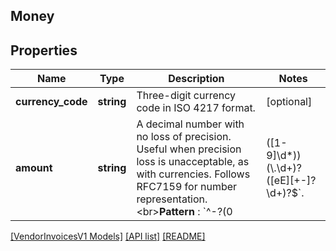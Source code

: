 ## Money

## Properties

Name | Type | Description | Notes
------------ | ------------- | ------------- | -------------
**currency_code** | **string** | Three-digit currency code in ISO 4217 format. | [optional]
**amount** | **string** | A decimal number with no loss of precision. Useful when precision loss is unacceptable, as with currencies. Follows RFC7159 for number representation. &lt;br&gt;**Pattern** : &#x60;^-?(0|([1-9]\\d*))(\\.\\d+)?([eE][+-]?\\d+)?$&#x60;. | [optional]

[[VendorInvoicesV1 Models]](../) [[API list]](../../Api) [[README]](../../../README.md)
